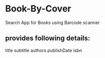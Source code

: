 # Book-By-Cover
Search App for Books using Barcode scanner
## provides following details:
title
subtitle
authors
publishDate
isbn

